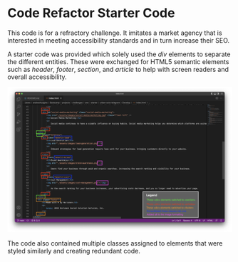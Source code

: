 # Code Refactor Starter Code
This code is for a refractory challenge. It imitates a market agency that is interested in meeting accessibility standards and in turn increase their SEO.

A starter code was provided which solely used the *div* elements to separate the different entities. These were exchanged for HTML5 semantic elements such as *header*, *footer*, *section*, and *article* to help with screen readers and overall accessibility. 

![Screenshot of the startcode with examples of changes made to it](/assets/images/StarterCodePic.png)

The code also contained multiple classes assigned to elements that were styled similarly and creating redundant code.
